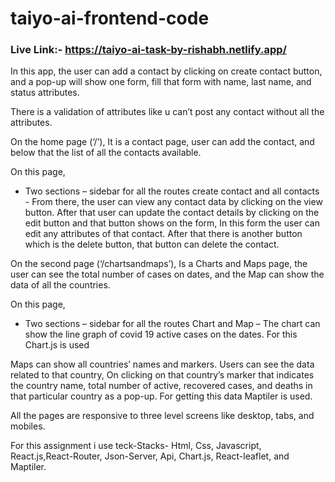 # taiyo-ai-frontend-code

### Live Link:- https://taiyo-ai-task-by-rishabh.netlify.app/
In this app, the user can add a contact by clicking on create contact button, and a pop-up will show one form, fill that form with name, last name, and status attributes.

There is a validation of attributes like u can’t post any contact without all the attributes.

On the home page (‘/’), It is a contact page, user can add the contact, and below that the list of all the contacts available.

On this page,

- Two sections –
sidebar for all the routes
create contact and all contacts -
From there, the user can view any contact data by clicking on the view button. After that user can update the contact details by clicking on the edit button and that button shows on the form, In this form the user can edit any attributes of that contact. After that there is another button which is the delete button, that button can delete the contact.

On the second page (‘/chartsandmaps’), Is a Charts and Maps page, the user can see the total number of cases on dates, and the Map can show the data of all the countries.

On this page,

- Two sections –
sidebar for all the routes
Chart and Map –
The chart can show the line graph of covid 19 active cases on the dates. For this Chart.js is used

Maps can show all countries’ names and markers. Users can see the data related to that country, On clicking on that country’s marker that indicates the country name, total number of active, recovered cases, and deaths in that particular country as a pop-up. For getting this data Maptiler is used.

All the pages are responsive to three level screens like desktop, tabs, and mobiles.

For this assignment i use teck-Stacks-
Html, Css, Javascript, React.js,React-Router, Json-Server, Api, Chart.js, React-leaflet, and Maptiler.
